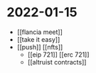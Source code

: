 # 2022-01-15

- [[flancia meet]]
- [[take it easy]]
- [[push]] [[nfts]]
  - [[eip 721]] [[erc 721]]
  - [[altruist contracts]]
